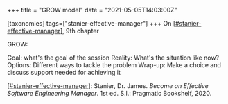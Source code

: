 +++
title = "GROW model"
date = "2021-05-05T14:03:00Z"

[taxonomies]
tags=["stanier-effective-manager"]
+++
On [[#stanier-effective-manager](/tags/stanier-effective-manager)], 9th chapter

GROW:

Goal: what's the goal of the session
Reality: What's the situation like now?
Options: Different ways to tackle the problem
Wrap-up: Make a choice and discuss support needed for achieving it

[[#stanier-effective-manager](/tags/stanier-effective-manager)]: Stanier, Dr. James. _Become an Effective Software Engineering Manager_. 1st ed. S.l.: Pragmatic Bookshelf, 2020.
